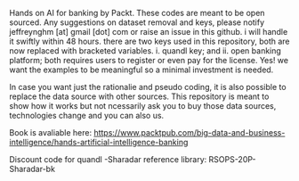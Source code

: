 Hands on AI for banking by Packt. These codes are meant to be open sourced. Any suggestions on dataset removal and keys, please notify jeffreynghm [at] gmail [dot] com or raise an issue in this github. i will handle it swiftly within 48 hours.
there are two keys used in this repository, both are now replaced with bracketed variables. i. quandl key; and ii. open banking platform; both requires users to register or even pay for the license. Yes! we want the examples to be meaningful so a minimal investment is needed.

In case you want just the rationalie and pseudo coding, it is also possible to replace the data source with other sources. This repository is meant to show how it works but not ncessarily ask you to buy those data sources, technologies change and you can also us.

Book is avaliable here: https://www.packtpub.com/big-data-and-business-intelligence/hands-artificial-intelligence-banking

Discount code for quandl -Sharadar reference library: RSOPS-20P-Sharadar-bk
